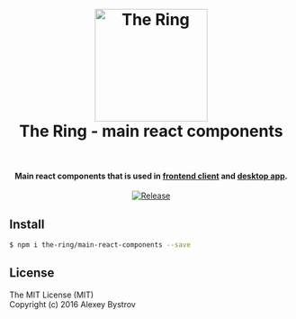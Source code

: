 <h1 align="center">
  <br>
  <img src="https://avatars1.githubusercontent.com/u/19213164?v=3&s=200" alt="The Ring" width="200">
  <br>
  The Ring - main react components
  <br>
  <br>
</h1>

<h4 align="center">Main react components that is used in <a href="https://github.com/the-ring/frontend">frontend client</a> and <a href="https://github.com/the-ring/desktop">desktop app</a>.</h4>

<p align="center">
  <a href="https://github.com/the-ring/main-react-components"><img src="https://img.shields.io/github/tag/the-ring/main-react-components.svg" alt="Release"></a>
</p>

## Install
```sh
$ npm i the-ring/main-react-components --save
```

## License

The MIT License (MIT)<br/>
Copyright (c) 2016 Alexey Bystrov
